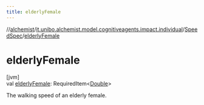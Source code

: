 ```yaml
---
title: elderlyFemale
---
```

//[alchemist](../../../index.html)/[it.unibo.alchemist.model.cognitiveagents.impact.individual](../index.html)/[SpeedSpec](index.html)/[elderlyFemale](elderly-female.html)



# elderlyFemale



[jvm]\
val [elderlyFemale](elderly-female.html): RequiredItem<[Double](https://kotlinlang.org/api/latest/jvm/stdlib/kotlin/-double/index.html)>



The walking speed of an elderly female.





